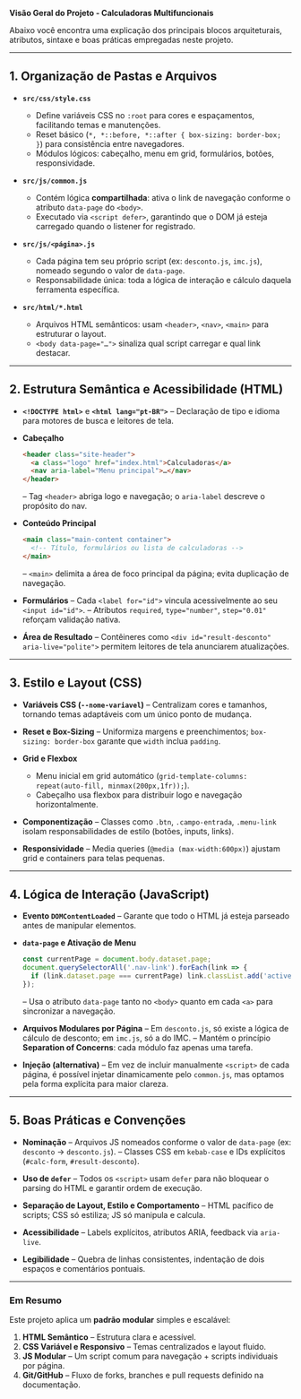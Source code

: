 **Visão Geral do Projeto - Calculadoras Multifuncionais**

Abaixo você encontra uma explicação dos principais blocos arquiteturais, atributos, sintaxe e boas práticas empregadas neste projeto.

---

## 1. Organização de Pastas e Arquivos

* **`src/css/style.css`**

  * Define variáveis CSS no `:root` para cores e espaçamentos, facilitando temas e manutenções.
  * Reset básico (`*, *::before, *::after { box-sizing: border-box; }`) para consistência entre navegadores.
  * Módulos lógicos: cabeçalho, menu em grid, formulários, botões, responsividade.

* **`src/js/common.js`**

  * Contém lógica **compartilhada**: ativa o link de navegação conforme o atributo `data-page` do `<body>`.
  * Executado via `<script defer>`, garantindo que o DOM já esteja carregado quando o listener for registrado.

* **`src/js/<página>.js`**

  * Cada página tem seu próprio script (ex: `desconto.js`, `imc.js`), nomeado segundo o valor de `data-page`.
  * Responsabilidade única: toda a lógica de interação e cálculo daquela ferramenta específica.

* **`src/html/*.html`**

  * Arquivos HTML semânticos: usam `<header>`, `<nav>`, `<main>` para estruturar o layout.
  * `<body data-page="…">` sinaliza qual script carregar e qual link destacar.

---

## 2. Estrutura Semântica e Acessibilidade (HTML)

* **`<!DOCTYPE html>`** e **`<html lang="pt-BR">`**
  – Declaração de tipo e idioma para motores de busca e leitores de tela.

* **Cabeçalho**

  ```html
  <header class="site-header">
    <a class="logo" href="index.html">Calculadoras</a>
    <nav aria-label="Menu principal">…</nav>
  </header>
  ```

  – Tag `<header>` abriga logo e navegação; o `aria-label` descreve o propósito do nav.

* **Conteúdo Principal**

  ```html
  <main class="main-content container">
    <!-- Título, formulários ou lista de calculadoras -->
  </main>
  ```

  – `<main>` delimita a área de foco principal da página; evita duplicação de navegação.

* **Formulários**
  – Cada `<label for="id">` vincula acessivelmente ao seu `<input id="id">`.
  – Atributos `required`, `type="number"`, `step="0.01"` reforçam validação nativa.

* **Área de Resultado**
  – Contêineres como `<div id="result-desconto" aria-live="polite">` permitem leitores de tela anunciarem atualizações.

---

## 3. Estilo e Layout (CSS)

* **Variáveis CSS (`--nome-variavel`)**
  – Centralizam cores e tamanhos, tornando temas adaptáveis com um único ponto de mudança.

* **Reset e Box-Sizing**
  – Uniformiza margens e preenchimentos; `box-sizing: border-box` garante que `width` inclua `padding`.

* **Grid e Flexbox**

  * Menu inicial em grid automático (`grid-template-columns: repeat(auto-fill, minmax(200px,1fr));`).
  * Cabeçalho usa flexbox para distribuir logo e navegação horizontalmente.

* **Componentização**
  – Classes como `.btn`, `.campo-entrada`, `.menu-link` isolam responsabilidades de estilo (botões, inputs, links).

* **Responsividade**
  – Media queries (`@media (max-width:600px)`) ajustam grid e containers para telas pequenas.

---

## 4. Lógica de Interação (JavaScript)

* **Evento `DOMContentLoaded`**
  – Garante que todo o HTML já esteja parseado antes de manipular elementos.

* **`data-page` e Ativação de Menu**

  ```js
  const currentPage = document.body.dataset.page;
  document.querySelectorAll('.nav-link').forEach(link => {
    if (link.dataset.page === currentPage) link.classList.add('active');
  });
  ```

  – Usa o atributo `data-page` tanto no `<body>` quanto em cada `<a>` para sincronizar a navegação.

* **Arquivos Modulares por Página**
  – Em `desconto.js`, só existe a lógica de cálculo de desconto; em `imc.js`, só a do IMC.
  – Mantém o princípio **Separation of Concerns**: cada módulo faz apenas uma tarefa.

* **Injeção (alternativa)**
  – Em vez de incluir manualmente `<script>` de cada página, é possível injetar dinamicamente pelo `common.js`, mas optamos pela forma explícita para maior clareza.

---

## 5. Boas Práticas e Convenções

* **Nominação**
  – Arquivos JS nomeados conforme o valor de `data-page` (ex: `desconto` → `desconto.js`).
  – Classes CSS em `kebab-case` e IDs explícitos (`#calc-form`, `#result-desconto`).

* **Uso de `defer`**
  – Todos os `<script>` usam `defer` para não bloquear o parsing do HTML e garantir ordem de execução.

* **Separação de Layout, Estilo e Comportamento**
  – HTML pacífico de scripts; CSS só estiliza; JS só manipula e calcula.

* **Acessibilidade**
  – Labels explícitos, atributos ARIA, feedback via `aria-live`.

* **Legibilidade**
  – Quebra de linhas consistentes, indentação de dois espaços e comentários pontuais.

---

### Em Resumo

Este projeto aplica um **padrão modular** simples e escalável:

1. **HTML Semântico** – Estrutura clara e acessível.
2. **CSS Variável e Responsivo** – Temas centralizados e layout fluido.
3. **JS Modular** – Um script comum para navegação + scripts individuais por página.
4. **Git/GitHub** – Fluxo de forks, branches e pull requests definido na documentação.
